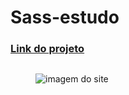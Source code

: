 # Sass-estudo

<a href="https://squ3let0n.github.io/Sass-estudo/" target="_blank"><h3>Link do projeto</h3></a>

<div style="display: flex" "justify-content: center" "margin-left:0">
  <figure class="figure__img">
  <img align="center" src="https://media-exp1.licdn.com/dms/image/C4E22AQHmc1mXB4suTw/feedshare-shrink_800/0/1638945602042?e=1642032000&v=beta&t=pVLoaxRxTUmfFc1CXZTRfvF136s8rVvnzGZOVqRD_Ak" alt="imagem do site" class="img">
  </figure>
</div>




